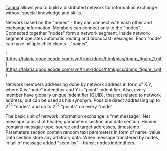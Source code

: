 [Talaria](Talaria.md) allows you to build a distributed network for information exchange without special knowledge and skills.

Network based on the "nodes" - they can connect with each other and exchange information. Members can connect only to the "nodes". Connected together "nodes" form a network segment. Inside network segment operates automatic routing and broadcast messages. Each "node" can have miltiple child clients - "points".

![https://talaria.googlecode.com/svn/trunk/docs/html/pics/dnmp_figure_1.gif](https://talaria.googlecode.com/svn/trunk/docs/html/pics/dnmp_figure_1.gif)

Network members addressing done by network address in form of X.Y, where X is "node" indentifier and Y is "point" indentifier. Also, every member have globally unique indentifier (GUID), that not related to network address, but can be used as his synonym. Possible direct addressing up to 2<sup>32</sup> "nodes" and up to 2<sup>32</sup> "points" on every "node".

The basic unit of network information exchange is "net message". Net message consist of header, parameters section and data section. Header contains messgae type, source and target addresses, timestamp. Parameters section contain random text parameters in form of name=value. Data section store any arbitrary data. When message transfered by nodes, in tail of message added "seen-by" - transit nodes indentifiers.
